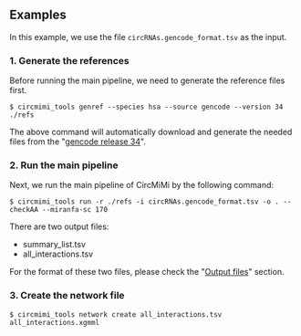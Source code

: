 ## Examples

In this example, we use the file `circRNAs.gencode_format.tsv` as the input.


### 1. Generate the references

Before running the main pipeline, we need to generate the reference files first.

```
$ circmimi_tools genref --species hsa --source gencode --version 34 ./refs
```
The above command will automatically download and generate the needed files from the "[gencode release 34](https://www.gencodegenes.org/human/release_34.html)".

<!-- *(explain the options here)* -->


### 2. Run the main pipeline

Next, we run the main pipeline of CircMiMi by the following command:

```
$ circmimi_tools run -r ./refs -i circRNAs.gencode_format.tsv -o . --checkAA --miranfa-sc 170
```

<!-- *(explain the options here)* -->

There are two output files:

- summary_list.tsv
- all_interactions.tsv

For the format of these two files, please check the "[Output files](../README.md#output-files)" section.


### 3. Create the network file

```
$ circmimi_tools network create all_interactions.tsv all_interactions.xgmml
```

<!-- *(explain the options here)* -->
